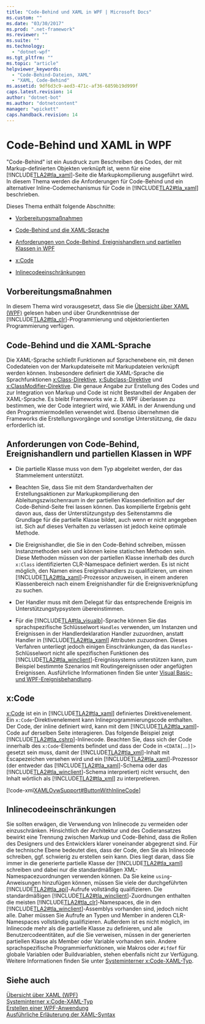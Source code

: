 ```yaml
---
title: "Code-Behind und XAML in WPF | Microsoft Docs"
ms.custom: ""
ms.date: "03/30/2017"
ms.prod: ".net-framework"
ms.reviewer: ""
ms.suite: ""
ms.technology: 
  - "dotnet-wpf"
ms.tgt_pltfrm: ""
ms.topic: "article"
helpviewer_keywords: 
  - "Code-Behind-Dateien, XAML"
  - "XAML, Code-Behind"
ms.assetid: 9df6d3c9-aed3-471c-af36-6859b19d999f
caps.latest.revision: 14
author: "dotnet-bot"
ms.author: "dotnetcontent"
manager: "wpickett"
caps.handback.revision: 14
---
```

# Code-Behind und XAML in WPF
<a name="introduction"></a> "Code\-Behind" ist ein Ausdruck zum Beschreiben des Codes, der mit Markup\-definierten Objekten verknüpft ist, wenn für eine [!INCLUDE[TLA2#tla_xaml](../../../../includes/tla2sharptla-xaml-md.md)]\-Seite die Markupkompilierung ausgeführt wird.  In diesem Thema werden die Anforderungen für Code\-Behind und ein alternativer Inline\-Codemechanismus für Code in [!INCLUDE[TLA2#tla_xaml](../../../../includes/tla2sharptla-xaml-md.md)] beschrieben.  
  
 Dieses Thema enthält folgende Abschnitte:  
  
-   [Vorbereitungsmaßnahmen](#Prerequisites)  
  
-   [Code\-Behind und die XAML\-Sprache](#codebehind_and_the_xaml_language)  
  
-   [Anforderungen von Code\-Behind, Ereignishandlern und partiellen Klassen in WPF](#Code_behind__Event_Handler__and_Partial_Class)  
  
-   [x:Code](#x_Code)  
  
-   [Inlinecodeeinschränkungen](#Inline_Code_Limitations)  
  
<a name="Prerequisites"></a>   
## Vorbereitungsmaßnahmen  
 In diesem Thema wird vorausgesetzt, dass Sie die [Übersicht über XAML \(WPF\)](../../../../docs/framework/wpf/advanced/xaml-overview-wpf.md) gelesen haben und über Grundkenntnisse der [!INCLUDE[TLA2#tla_clr](../../../../includes/tla2sharptla-clr-md.md)]\-Programmierung und objektorientierten Programmierung verfügen.  
  
<a name="codebehind_and_the_xaml_language"></a>   
## Code\-Behind und die XAML\-Sprache  
 Die XAML\-Sprache schließt Funktionen auf Sprachenebene ein, mit denen Codedateien von der Markupdateiseite mit Markupdateien verknüpft werden können.  Insbesondere definiert die XAML\-Sprache die Sprachfunktionen [x:Class\-Direktive](../../../../docs/framework/xaml-services/x-class-directive.md), [x:Subclass\-Direktive](../../../../docs/framework/xaml-services/x-subclass-directive.md) und [x:ClassModifier\-Direktive](../../../../docs/framework/xaml-services/x-classmodifier-directive.md).  Die genaue Angabe zur Erstellung des Codes und zur Integration von Markup und Code ist nicht Bestandteil der Angaben der XAML\-Sprache.  Es bleibt Frameworks wie z. B. WPF überlassen zu bestimmen, wie der Code integriert wird, wie XAML in der Anwendung und den Programmiermodellen verwendet wird. Ebenso übernehmen die Frameworks die Erstellungsvorgänge und sonstige Unterstützung, die dazu erforderlich ist.  
  
<a name="Code_behind__Event_Handler__and_Partial_Class"></a>   
## Anforderungen von Code\-Behind, Ereignishandlern und partiellen Klassen in WPF  
  
-   Die partielle Klasse muss von dem Typ abgeleitet werden, der das Stammelement unterstützt.  
  
-   Beachten Sie, dass Sie mit dem Standardverhalten der Erstellungsaktionen zur Markupkompilierung den Ableitungszwischenraum in der partiellen Klassendefinition auf der Code\-Behind\-Seite frei lassen können.  Das kompilierte Ergebnis geht davon aus, dass der Unterstützungstyp des Seitenstamms die Grundlage für die partielle Klasse bildet, auch wenn er nicht angegeben ist.  Sich auf dieses Verhalten zu verlassen ist jedoch keine optimale Methode.  
  
-   Die Ereignishandler, die Sie in den Code\-Behind schreiben, müssen Instanzmethoden sein und können keine statischen Methoden sein.  Diese Methoden müssen von der partiellen Klasse innerhalb des durch `x:Class` identifizierten CLR\-Namespace definiert werden.  Es ist nicht möglich, den Namen eines Ereignishandlers zu qualifizieren, um einen [!INCLUDE[TLA2#tla_xaml](../../../../includes/tla2sharptla-xaml-md.md)]\-Prozessor anzuweisen, in einem anderen Klassenbereich nach einem Ereignishandler für die Ereignisverknüpfung zu suchen.  
  
-   Der Handler muss mit dem Delegat für das entsprechende Ereignis im Unterstützungstypsystem übereinstimmen.  
  
-   Für die [!INCLUDE[TLA#tla_visualb](../../../../includes/tlasharptla-visualb-md.md)]\-Sprache können Sie das sprachspezifische Schlüsselwort `Handles` verwenden, um Instanzen und Ereignissen in der Handlerdeklaration Handler zuzuordnen, anstatt Handler in [!INCLUDE[TLA2#tla_xaml](../../../../includes/tla2sharptla-xaml-md.md)] Attributen zuzuordnen.  Dieses Verfahren unterliegt jedoch einigen Einschränkungen, da das `Handles`\-Schlüsselwort nicht alle spezifischen Funktionen des [!INCLUDE[TLA2#tla_winclient](../../../../includes/tla2sharptla-winclient-md.md)]\-Ereignissystems unterstützen kann, zum Beispiel bestimmte Szenarios mit Routingereignissen oder angefügten Ereignissen.  Ausführliche Informationen finden Sie unter [Visual Basic\- und WPF\-Ereignisbehandlung](../../../../docs/framework/wpf/advanced/visual-basic-and-wpf-event-handling.md).  
  
<a name="x_Code"></a>   
## x:Code  
 [x:Code](../../../../docs/framework/xaml-services/x-code-intrinsic-xaml-type.md) ist ein in [!INCLUDE[TLA2#tla_xaml](../../../../includes/tla2sharptla-xaml-md.md)] definiertes Direktivenelement. Ein `x:Code`\-Direktivenelement kann Inlineprogrammierungscode enthalten.  Der Code, der inline definiert wird, kann mit dem [!INCLUDE[TLA2#tla_xaml](../../../../includes/tla2sharptla-xaml-md.md)]\-Code auf derselben Seite interagieren.  Das folgende Beispiel zeigt [!INCLUDE[TLA2#tla_cshrp](../../../../includes/tla2sharptla-cshrp-md.md)]\-Inlinecode.  Beachten Sie, dass sich der Code innerhalb des `x:Code`\-Elements befindet und dass der Code in `<CDATA[`...`]]>` gesetzt sein muss, damit der [!INCLUDE[TLA2#tla_xml](../../../../includes/tla2sharptla-xml-md.md)]\-Inhalt mit Escapezeichen versehen wird und ein [!INCLUDE[TLA2#tla_xaml](../../../../includes/tla2sharptla-xaml-md.md)]\-Prozessor \(der entweder das [!INCLUDE[TLA2#tla_xaml](../../../../includes/tla2sharptla-xaml-md.md)]\-Schema oder das [!INCLUDE[TLA2#tla_winclient](../../../../includes/tla2sharptla-winclient-md.md)]\-Schema interpretiert\) nicht versucht, den Inhalt wörtlich als [!INCLUDE[TLA2#tla_xml](../../../../includes/tla2sharptla-xml-md.md)] zu interpretieren.  
  
 [!code-xml[XAMLOvwSupport#ButtonWithInlineCode](../../../../samples/snippets/csharp/VS_Snippets_Wpf/XAMLOvwSupport/CSharp/page4.xaml#buttonwithinlinecode)]  
  
<a name="Inline_Code_Limitations"></a>   
## Inlinecodeeinschränkungen  
 Sie sollten erwägen, die Verwendung von Inlinecode zu vermeiden oder einzuschränken.  Hinsichtlich der Architektur und des Codieransatzes bewirkt eine Trennung zwischen Markup und Code\-Behind, dass die Rollen des Designers und des Entwicklers klarer voneinander abgegrenzt sind.  Für die technische Ebene bedeutet dies, dass der Code, den Sie als Inlinecode schreiben, ggf. schwierig zu erstellen sein kann. Dies liegt daran, dass Sie immer in die generierte partielle Klasse der [!INCLUDE[TLA2#tla_xaml](../../../../includes/tla2sharptla-xaml-md.md)] schreiben und dabei nur die standardmäßigen XML\-Namespacezuordnungen verwenden können.  Da Sie keine `using`\-Anweisungen hinzufügen können, müssen Sie viele der durchgeführten [!INCLUDE[TLA2#tla_api](../../../../includes/tla2sharptla-api-md.md)]\-Aufrufe vollständig qualifizieren.  Die standardmäßigen [!INCLUDE[TLA2#tla_winclient](../../../../includes/tla2sharptla-winclient-md.md)]\-Zuordnungen enthalten die meisten [!INCLUDE[TLA2#tla_clr](../../../../includes/tla2sharptla-clr-md.md)]\-Namespaces, die in den [!INCLUDE[TLA2#tla_winclient](../../../../includes/tla2sharptla-winclient-md.md)]\-Assemblys vorhanden sind, jedoch nicht alle. Daher müssen Sie Aufrufe an Typen und Member in anderen CLR\-Namespaces vollständig qualifizieren.  Außerdem ist es nicht möglich, im Inlinecode mehr als die partielle Klasse zu definieren, und alle Benutzercodeentitäten, auf die Sie verweisen, müssen in der generierten partiellen Klasse als Member oder Variable vorhanden sein.  Andere sprachspezifische Programmierfunktionen, wie Makros oder `#ifdef` für globale Variablen oder Buildvariablen, stehen ebenfalls nicht zur Verfügung.  Weitere Informationen finden Sie unter [Systeminterner x:Code\-XAML\-Typ](../../../../docs/framework/xaml-services/x-code-intrinsic-xaml-type.md).  
  
## Siehe auch  
 [Übersicht über XAML \(WPF\)](../../../../docs/framework/wpf/advanced/xaml-overview-wpf.md)   
 [Systeminterner x:Code\-XAML\-Typ](../../../../docs/framework/xaml-services/x-code-intrinsic-xaml-type.md)   
 [Erstellen einer WPF\-Anwendung](../../../../docs/framework/wpf/app-development/building-a-wpf-application-wpf.md)   
 [Ausführliche Erläuterung der XAML\-Syntax](../../../../docs/framework/wpf/advanced/xaml-syntax-in-detail.md)